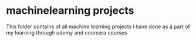 # machinelearning projects

This folder contains of all machine learning projects i have done as  a part of my learning through udemy and coursera courses
